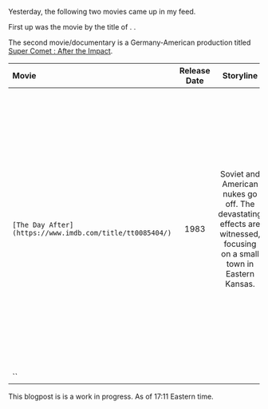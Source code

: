 Yesterday, the following two movies came up in my feed. 

First up was the movie by the title of . . 

The second movie/documentary is a Germany-American production titled [Super Comet : After the Impact](https://www.imdb.com/title/tt1273815/).

|  Movie  | Release Date  | Storyline | Other Notes | 
| :------------- | :-------------: | :-------------: | :-------------: |
| `[The Day After](https://www.imdb.com/title/tt0085404/)` |1983| Soviet and American nukes go off. The devastating effects are witnessed, focusing on a small town in Eastern Kansas. | * Starring familiar faces like [John Lithgow](https://www.imdb.com/name/nm0001475/). [Harry and the Hendersons](https://www.imdb.com/title/tt0093148/) was a cool tv show * Also, [Steve Guttenberg](https://www.imdb.com/name/nm0000430/?ref_=tt_cl_t3) whom I recall from movies like [Three men and a baby](https://www.imdb.com/title/tt0094137/?ref_=nm_knf_t1) and the hilarious [Police Academy Franchise](https://en.wikipedia.org/wiki/Police_Academy_(franchise)). I had never seen Steve Guttenberg doing such a serious role before. | 
| `` || | |

This blogpost is is a work in progress. As of 17:11 Eastern time. 

